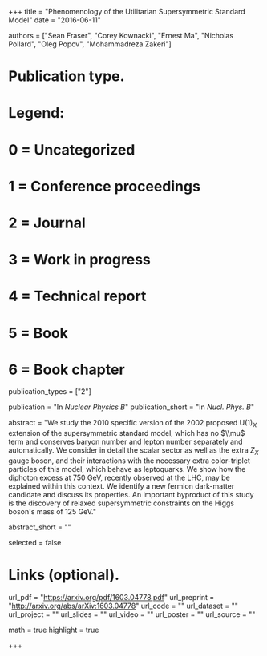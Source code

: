 +++
title = "Phenomenology of the Utilitarian Supersymmetric Standard Model"
date = "2016-06-11"

authors = ["Sean Fraser", "Corey Kownacki", "Ernest Ma", "Nicholas Pollard", "Oleg Popov", "Mohammadreza Zakeri"]

# Publication type.
# Legend:
# 0 = Uncategorized
# 1 = Conference proceedings
# 2 = Journal
# 3 = Work in progress
# 4 = Technical report
# 5 = Book
# 6 = Book chapter
publication_types = ["2"]

publication = "In *Nuclear Physics B*"
publication_short = "In *Nucl. Phys. B*"

abstract = "We study the 2010 specific version of the 2002 proposed U$(1)_X$ extension of the supersymmetric standard model, which has no $\\mu$ term and conserves baryon number and lepton number separately and automatically. We consider in detail the scalar sector as well as the extra $Z_X$ gauge boson, and their interactions with the necessary extra color-triplet particles of this model, which behave as leptoquarks. We show how the diphoton excess at $750$ GeV, recently observed at the LHC, may be explained within this context. We identify a new fermion dark-matter candidate and discuss its properties. An important byproduct of this study is the discovery of relaxed supersymmetric constraints on the Higgs boson's mass of $125$ GeV."

abstract_short = ""

selected = false

# Links (optional).
url_pdf = "https://arxiv.org/pdf/1603.04778.pdf"
url_preprint = "http://arxiv.org/abs/arXiv:1603.04778"
url_code = ""
url_dataset = ""
url_project = ""
url_slides = ""
url_video = ""
url_poster = ""
url_source = ""

math = true
highlight = true

+++

